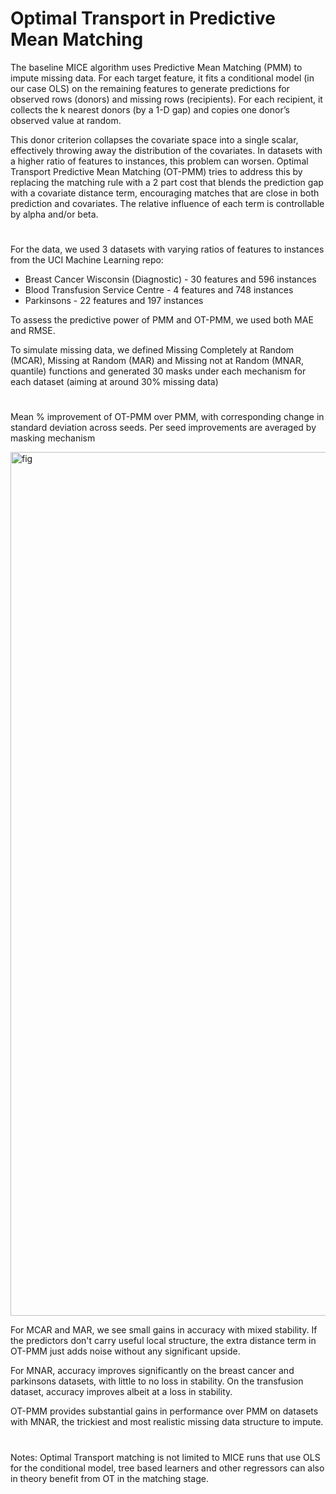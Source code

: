 # Optimal Transport in Predictive Mean Matching

The baseline MICE algorithm uses Predictive Mean Matching (PMM) to impute missing data. For each target feature, it fits a conditional model (in our case OLS) on the remaining features to generate predictions for observed rows (donors) and missing rows (recipients). For each recipient, it collects the k nearest donors (by a 1-D gap) and copies one donor’s observed value at random.

This donor criterion collapses the covariate space into a single scalar, effectively throwing away the distribution of the covariates. In datasets with a higher ratio of features to instances, this problem can worsen. Optimal Transport Predictive Mean Matching (OT-PMM) tries to address this by replacing the matching rule with a 2 part cost that blends the prediction gap with a covariate distance term, encouraging matches that are close in both prediction and covariates. The relative influence of each term is controllable by alpha and/or beta.

# 

For the data, we used 3 datasets with varying ratios of features to instances from the UCI Machine Learning repo:
- Breast Cancer Wisconsin (Diagnostic) - 30 features and 596 instances
- Blood Transfusion Service Centre - 4 features and 748 instances
- Parkinsons - 22 features and 197 instances

To assess the predictive power of PMM and OT-PMM, we used both MAE and RMSE.

To simulate missing data, we defined Missing Completely at Random (MCAR), Missing at Random (MAR) and Missing not at Random (MNAR, quantile) functions and generated 30 masks under each mechanism for each dataset (aiming at around 30% missing data)

#

Mean % improvement of OT-PMM over PMM, with corresponding change in standard deviation across seeds. Per seed improvements are averaged by masking mechanism
 
<img width="600" height="1382" alt="fig" src="https://github.com/user-attachments/assets/4cfc1d43-ead9-46ee-8c10-c6df902e560c" />

For MCAR and MAR, we see small gains in accuracy with mixed stability. If the predictors don't carry useful local structure, the extra distance term in OT-PMM just adds noise without any significant upside.

For MNAR, accuracy improves significantly on the breast cancer and parkinsons datasets, with little to no loss in stability. On the transfusion dataset, accuracy improves albeit at a loss in stability.

OT-PMM provides substantial gains in performance over PMM on datasets with MNAR, the trickiest and most realistic missing data structure to impute.

# 

Notes:
Optimal Transport matching is not limited to MICE runs that use OLS for the conditional model, tree based learners and other regressors can also in theory benefit from OT in the matching stage.
